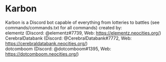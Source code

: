# Karbon
Karbon is a Discord bot capable of everything from lotteries to battles (see commands/commands.txt for all commands) created by:  
elementz (Discord: @elementz#7739, Web: https://elementz.neocities.org/)  
CerebralDatabank (Discord: @CerebralDatabank#7772, Web: https://cerebraldatabank.neocities.org/)  
dotcomboom (Discord: @dotcomboom#1395, Web: https://dotcomboom.neocities.org/)